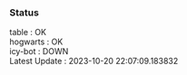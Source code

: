 ### Status


table : OK  
hogwarts : OK  
icy-bot : DOWN  
Latest Update : 2023-10-20 22:07:09.183832
